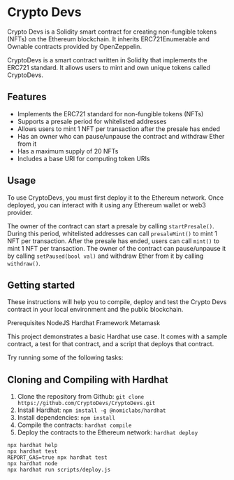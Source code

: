 # Crypto Devs

Crypto Devs is a Solidity smart contract for creating non-fungible tokens (NFTs) on the Ethereum blockchain. It inherits ERC721Enumerable and Ownable contracts provided by OpenZeppelin.

CryptoDevs is a smart contract written in Solidity that implements the ERC721 standard. It allows users to mint and own unique tokens called CryptoDevs.

## Features

- Implements the ERC721 standard for non-fungible tokens (NFTs)
- Supports a presale period for whitelisted addresses
- Allows users to mint 1 NFT per transaction after the presale has ended
- Has an owner who can pause/unpause the contract and withdraw Ether from it
- Has a maximum supply of 20 NFTs
- Includes a base URI for computing token URIs

## Usage

To use CryptoDevs, you must first deploy it to the Ethereum network. Once deployed, you can interact with it using any Ethereum wallet or web3 provider.

The owner of the contract can start a presale by calling `startPresale()`. During this period, whitelisted addresses can call `presaleMint()` to mint 1 NFT per transaction. After the presale has ended, users can call `mint()` to mint 1 NFT per transaction.
The owner of the contract can pause/unpause it by calling `setPaused(bool val)` and withdraw Ether from it by calling `withdraw()`.

## Getting started

These instructions will help you to compile, deploy and test the Crypto Devs contract in your local environment and the public blockchain.

Prerequisites
NodeJS
Hardhat Framework
Metamask

This project demonstrates a basic Hardhat use case. It comes with a sample contract, a test for that contract, and a script that deploys that contract.

Try running some of the following tasks:

## Cloning and Compiling with Hardhat

1. Clone the repository from Github: `git clone https://github.com/CryptoDevs/CryptoDevs.git`
2. Install Hardhat: `npm install -g @nomiclabs/hardhat`
3. Install dependencies: `npm install`
4. Compile the contracts: `hardhat compile`
5. Deploy the contracts to the Ethereum network: `hardhat deploy`

```shell
npx hardhat help
npx hardhat test
REPORT_GAS=true npx hardhat test
npx hardhat node
npx hardhat run scripts/deploy.js
```
